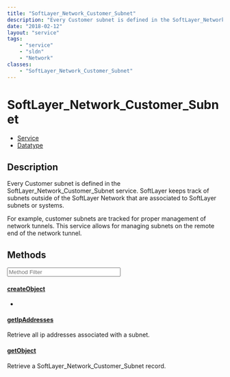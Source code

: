 ```yaml
---
title: "SoftLayer_Network_Customer_Subnet"
description: "Every Customer subnet is defined in the SoftLayer_Network_Customer_Subnet service. SoftLayer keeps track of subnets outs... "
date: "2018-02-12"
layout: "service"
tags:
    - "service"
    - "sldn"
    - "Network"
classes:
    - "SoftLayer_Network_Customer_Subnet"
---
```

# SoftLayer_Network_Customer_Subnet
<div id='service-datatype'>
    <ul id='sldn-reference-tabs'>
    <li id='service'> <a href='/reference/services/SoftLayer_Network_Customer_Subnet' >Service</a></li>    <li id='datatype'> <a href='/reference/datatypes/SoftLayer_Network_Customer_Subnet' >Datatype</a></li>
    </ul>
</div>

## Description


Every Customer subnet is defined in the SoftLayer_Network_Customer_Subnet service. SoftLayer keeps track of subnets outside of the SoftLayer Network that are associated to SoftLayer subnets or systems. 

For example, customer subnets are tracked for proper management of network tunnels.  This service allows for managing subnets on the remote end of the network tunnel. 



        
<div id="properties" class="content service-content">

## Methods

<div class="view-filters">
    <div class="clearfix">
        <div class="search-input-box">
            <input placeholder="Method Filter" onkeyup="titleSearch(inputId='edit-combine', divId='method-div', elementClass='method-row')" 
                type="text" id="edit-combine" value="" size="30" maxlength="128" class="form-text">
        </div>
    </div>
</div>

<div id="method-div">

<div class="method-row">

#### [createObject](/reference/services/SoftLayer_Network_Customer_Subnet/createObject)
*

</div>

<div class="method-row">

#### [getIpAddresses](/reference/services/SoftLayer_Network_Customer_Subnet/getIpAddresses)
Retrieve all ip addresses associated with a subnet.

</div>

<div class="method-row">

#### [getObject](/reference/services/SoftLayer_Network_Customer_Subnet/getObject)
Retrieve a SoftLayer_Network_Customer_Subnet record.

</div>
</div>

</div>

